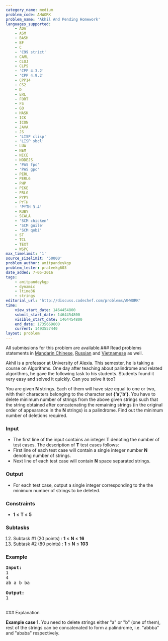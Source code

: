 ```yaml
---
category_name: medium
problem_code: AHWORK
problem_name: 'Akhil And Pending Homework'
languages_supported:
    - ADA
    - ASM
    - BASH
    - BF
    - C
    - 'C99 strict'
    - CAML
    - CLOJ
    - CLPS
    - 'CPP 4.3.2'
    - 'CPP 4.9.2'
    - CPP14
    - CS2
    - D
    - ERL
    - FORT
    - FS
    - GO
    - HASK
    - ICK
    - ICON
    - JAVA
    - JS
    - 'LISP clisp'
    - 'LISP sbcl'
    - LUA
    - NEM
    - NICE
    - NODEJS
    - 'PAS fpc'
    - 'PAS gpc'
    - PERL
    - PERL6
    - PHP
    - PIKE
    - PRLG
    - PYPY
    - PYTH
    - 'PYTH 3.4'
    - RUBY
    - SCALA
    - 'SCM chicken'
    - 'SCM guile'
    - 'SCM qobi'
    - ST
    - TCL
    - TEXT
    - WSPC
max_timelimit: '1'
source_sizelimit: '50000'
problem_author: amitpandeykgp
problem_tester: prateekg603
date_added: 7-05-2016
tags:
    - amitpandeykgp
    - dynamic
    - ltime36
    - strings
editorial_url: 'http://discuss.codechef.com/problems/AHWORK'
time:
    view_start_date: 1464454800
    submit_start_date: 1464454800
    visible_start_date: 1464454800
    end_date: 1735669800
    current: 1493557440
layout: problem
---
```

All submissions for this problem are available.###  Read problems statements in [Mandarin Chinese](http://www.codechef.com/download/translated/LTIME36/mandarin/AHWORK.pdf), [Russian](http://www.codechef.com/download/translated/LTIME36/russian/AHWORK.pdf) and [Vietnamese](http://www.codechef.com/download/translated/LTIME36/vietnamese/AHWORK.pdf) as well.

Akhil is a professor at University of Alexia. This semester, he is taking a course on Algorithms. One day after teaching about palindrome and related algorithms, he gave the following task to his students. Students found it very easy and solved it quickly. Can you solve it too?

You are given **N** strings. Each of them will have size equal to one or two, with their characters belonging to the character set **{‘a’,’b’}**. You have to delete minimum number of strings from the above given strings such that the string obtained after concatenating the remaining strings (in the original order of appearance in the **N** strings) is a palindrome. Find out the minimum number of deletions required.

### Input

- The first line of the input contains an integer **T** denoting the number of test cases. The description of **T** test cases follows:
- First line of each test case will contain a single integer number **N** denoting number of strings.
- Next line of each test case will contain **N** space separated strings.

### Output

- For each test case, output a single integer corresponding to the the minimum number of strings to be deleted.

### Constraints

- **1** ≤ **T** ≤ **5**

### Subtasks

12. Subtask #1 (20 points) : **1** ≤ **N** ≤ **16**
13. Subtask #2 (80 points) : **1** ≤ **N** ≤ **103**
### Example

<pre>
<b>Input:</b>
1
4
ab a b ba

<b>Output:</b>
1

</pre>### Explanation
**Example case 1.** You need to delete strings either "a" or "b" (one of them), rest of the strings can be concatenated to form a palindrome, i.e. "abbba" and "ababa" respectively.
